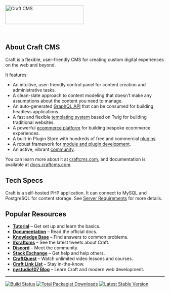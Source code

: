 <a href="https://craftcms.com/" rel="noopener" target="_blank"><img width="247" height="60" src="https://craftcms.com/craftcms.svg" alt="Craft CMS"></a>

<br>

## About Craft CMS

Craft is a flexible, user-friendly CMS for creating custom digital experiences on the web and beyond.

It features:

- An intuitive, user-friendly control panel for content creation and administrative tasks.
- A clean-slate approach to content modeling that doesn’t make any assumptions about the content you need to manage.
- An auto-generated [GraphQL API](https://docs.craftcms.com/v3/graphql.html) that can be consumed for building headless applications.
- A fast and flexible [templating system](https://docs.craftcms.com/v3/dev/) based on Twig for building traditional websites.
- A powerful [ecommerce platform](https://craftcms.com/commerce) for building bespoke ecommerce experiences.
- A built-in Plugin Store with hundreds of free and commercial [plugins](https://plugins.craftcms.com/).
- A robust framework for [module and plugin development](https://docs.craftcms.com/v3/extend/).
- An active, vibrant [community](https://craftcms.com/community).

You can learn more about it at [craftcms.com](https://craftcms.com), and documentation is available at [docs.craftcms.com](https://docs.craftcms.com/v3/).

## Tech Specs

Craft is a self-hosted PHP application. It can connect to MySQL and PostgreSQL for content storage. See [Server Requirements](https://docs.craftcms.com/v3/requirements.html) for more details.

## Popular Resources

- **[Tutorial](https://docs.craftcms.com/tutorial/)** – Get set up and learn the basics.
- **[Documentation](http://docs.craftcms.com/v3/)** – Read the official docs.
- **[Knowledge Base](https://craftcms.com/knowledge-base)** – Find answers to common problems.
- **[#craftcms](https://twitter.com/hashtag/craftcms)** – See the latest tweets about Craft.
- **[Discord](https://craftcms.com/discord)** – Meet the community.
- **[Stack Exchange](http://craftcms.stackexchange.com/)** – Get help and help others.
- **[CraftQuest](https://craftquest.io/)** – Watch unlimited video lessons and courses.
- **[Craft Link List](http://craftlinklist.com/)** – Stay in-the-know.
- **[nystudio107 Blog](https://nystudio107.com/blog)** – Learn Craft and modern web development.

---

<p>
<a href="https://travis-ci.com/craftcms/cms"><img src="https://img.shields.io/travis/com/craftcms/cms/develop.svg?label=build" alt="Build Status"></a>
<a href="https://packagist.org/packages/craftcms/cms"><img src="https://img.shields.io/packagist/dt/craftcms/cms.svg?label=downloads" alt="Total Packagist Downloads"></a>
<a href="https://github.com/craftcms/cms/releases"><img src="https://img.shields.io/github/tag/craftcms/cms.svg?label=stable" alt="Latest Stable Version"></a>
</p>
